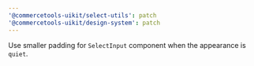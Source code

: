 ```yaml
---
'@commercetools-uikit/select-utils': patch
'@commercetools-uikit/design-system': patch
---
```


Use smaller padding for `SelectInput` component when the appearance is `quiet`.
